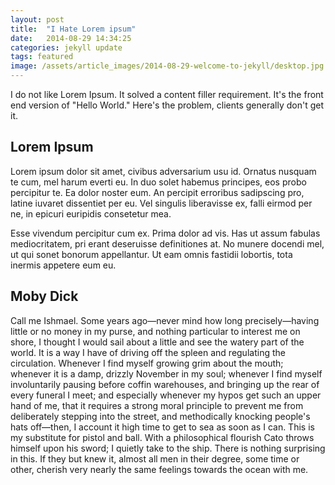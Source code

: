 ```yaml
---
layout: post
title:  "I Hate Lorem ipsum"
date:   2014-08-29 14:34:25
categories: jekyll update
tags: featured
image: /assets/article_images/2014-08-29-welcome-to-jekyll/desktop.jpg
---
```

I do not like Lorem Ipsum. It solved a content filler requirement. It's the front end version of "Hello World." Here's the problem, clients generally don't get it.

## Lorem Ipsum

Lorem ipsum dolor sit amet, civibus adversarium usu id. Ornatus nusquam te cum, mel harum everti eu. In duo solet habemus principes, eos probo percipitur te. Ea dolor noster eum. An percipit erroribus sadipscing pro, latine iuvaret dissentiet per eu. Vel singulis liberavisse ex, falli eirmod per ne, in epicuri euripidis consetetur mea.

Esse vivendum percipitur cum ex. Prima dolor ad vis. Has ut assum fabulas mediocritatem, pri erant deseruisse definitiones at. No munere docendi mel, ut qui sonet bonorum appellantur. Ut eam omnis fastidii lobortis, tota inermis appetere eum eu.

## Moby Dick
Call me Ishmael. Some years ago—never mind how long precisely—having little or no money in my purse, and nothing particular to interest me on shore, I thought I would sail about a little and see the watery part of the world. It is a way I have of driving off the spleen and regulating the circulation. Whenever I find myself growing grim about the mouth; whenever it is a damp, drizzly November in my soul; whenever I find myself involuntarily pausing before coffin warehouses, and bringing up the rear of every funeral I meet; and especially whenever my hypos get such an upper hand of me, that it requires a strong moral principle to prevent me from deliberately stepping into the street, and methodically knocking people's hats off—then, I account it high time to get to sea as soon as I can. This is my substitute for pistol and ball. With a philosophical flourish Cato throws himself upon his sword; I quietly take to the ship. There is nothing surprising in this. If they but knew it, almost all men in their degree, some time or other, cherish very nearly the same feelings towards the ocean with me.
